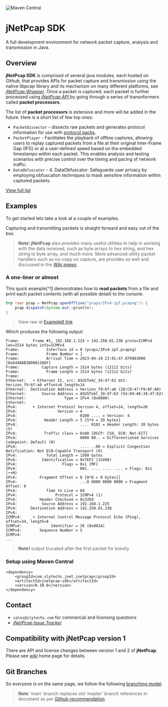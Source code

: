 ![Maven Central](https://img.shields.io/maven-central/v/com.slytechs.jnet.jnetpcap/jnetpcap-sdk)

# jNetPcap SDK
A full development environment for network packet capture, analysis and transmission in Java.

## Overview
**jNetPcap SDK** is comprised of several java modules, each hosted on *Github*, that provides APIs for packet capture and transmission using the native *libpcap* library and its mechanism on many different platforms, see [*jNetPcap Wrapper*][jnetpcap-wrapper]. Once a packet is captured, each packet is further processed using [*jNetPcap API* ][jnetpcap-api] by going through a series of transnformers called **packet processors**.

The list of **packet processors** is extensive and more will be added in the future. Here is a short list of few top ones:
* `PacketDissector` - dissects raw packets and generates protocol information for use with [protocol packs][protocol-pack-sdk].
* `PacketPlayer` - Facilitates the playback of offline captures, allowing users to replay captured packets from a file at their original Inter-Frame Gap (IFG) or at a user-defined speed based on the embedded timestamps within each packet. This enables analysis and testing scenarios with precise control over the timing and pacing of network traffic.
* `DataObfuscator` - 4. DataObfuscator: Safeguards user privacy by employing obfuscation techniques to mask sensitive information within captured packets.

[View full list][processors-list-url]

## Examples
To get started lets take a look at a couple of examples.

Capturing and transmitting packets is straight forward and easy out of the box. 

> **Note**! **jNetPcap** also provides many useful utilities to help in working with the data received, such as byte arrays to hex string, and hex string to byte array, and much more. More advanced utility packet handlers such as no-copy on capture, are provides as well and discussed in the [*Wiki pages*][wiki]. 

### A one-liner or almost
This quick example[^1] demonstrates how to **read packets** from a file and print each packet contents (with all possible detail) to the console.

```java
try (var pcap = NetPcap.openOffline("pcaps/IPv4-ipf.pcapng")) {
	pcap.dispatch(System.out::println);
}
```
> View raw at [Example6 link][example6-link]

Which produces the following output:

```
Frame:      Frame #1, 192.168.1.225 > 142.250.81.238 proto=ICMPv4 len=1514 bytes info=ICMPv4
Frame:            Interface id = 0 (pcaps/IPv4-ipf.pcapng)     
Frame:            Frame Number = 1                             
Frame:            Arrival Time = 2023-04-19 23:01:47.079983000 [0x6440AB1B0001386F]
Frame:          Capture Length = 1514 bytes (12112 bits)       
Frame:            Frame Length = 1514 bytes (12112 bits)       
Frame:    
Ethernet:   + Ethernet II, src: ASUSTekC_34:47:63 dst: Verizon_f9:6f:a0 offset=0 length=14
Ethernet:  Destination Address = Verizon_f9:6f:a0 (20:C0:47:F9:6F:A0)
Ethernet:       Source Address = ASUSTekC_34:47:63 (54:04:A6:34:47:63)
Ethernet:                 Type = IPv4 (0x0800)                 
Ethernet: 
IPv4:       + Internet Protocol Version 4, offset=14, length=20
IPv4:                  Version = 4                             
IPv4:                            0100 .... = Version: 4        
IPv4:            Header Length = 5 [5*4 = 20 bytes]            
IPv4:                            .... 0101 = Header Length: 20 bytes (5)
IPv4:            Traffic class = 0x00 [DSCP: CS0, ECN: Not-ECT]
IPv4:                            0000 00.. = Differentiated Services Codepoint: Default (0)
IPv4:                            .... ..00 = Explicit Congestion Notification: Not ECN-Capable Transport (0)
IPv4:             Total Length = 1500 bytes                    
IPv4:           Identification = 0x7EF2 (32498)                
IPv4:                    Flags = 0x1 [MF]                      
IPv4:                            001. .... .... .... = Flags: 0x1 (••M)
IPv4:          Fragment Offset = 0 [0*8 = 0 bytes]]            
IPv4:                            ...0 0000 0000 0000 = Fragment Offset: 0
IPv4:             Time to Live = 64                            
IPv4:                 Protocol = ICMPv4 (1)                    
IPv4:          Header Checkusm = 0x32bd                        
IPv4:           Source Address = 192.168.1.225                 
IPv4:      Destination Address = 142.250.81.238                
IPv4:     
ICMPv4:     + Internet Control Message Protocol Echo (Ping), offset=34, length=8
ICMPv4:             Identifier = 26 (0x001A)                   
ICMPv4:        Sequence Number = 5                             
ICMPv4:
...
```

> **Note!** output trucated after the first packet for brevity

### Setup using Maven Central
	
```
<dependency>
    <groupId>com.slytechs.jnet.jnetpcap</groupId>
    <artifactId>jnetpcap-sdk</artifactId>
    <version>0.10.0</version>
</dependency>
```
## Contact
* `sales@slytechs.com` for commercial and licensing questions
* [*jNetPcap Issue Tracker*][bugs]

## Compatibility with jNetPcap version 1
There are API and license changes between version 1 and 2 of **jNetPcap**.
Please see [*wiki*][wiki] home page for details.

## Git Branches
So everyone is on the same page, we follow the following [branching model][git-branch-model].

> **Note** 'main' branch replaces old 'master' branch references in document as per [Github recommendation][why-master-deprecated].

[jnetpcap-api]: <https://github.com/slytechs-repos/jnetpcap-api>
[jnetpcap-wrapper]: <https://github.com/slytechs-repos/jnetpcap-wrapper>
[protocol-pack-sdk]: <https://github.com/slytechs-repos/protocol-pack-sdk>
[example6-link]: <https://raw.githubusercontent.com/slytechs-repos/jnetpcap-example/develop/src/main/java/com/slytechs/jnet/jnetpcap/example/Example6_smallest_footprint.java>
[processors-list-url]: <https://www.jnetpcap.org/packet-processors>

[jnetpcap_v1_page]: <https://sourceforge.net/projects/jnetpcap> "Legacy jNetPcap Version 1 Project Page"
[wiki]: <https://github.com/slytechs-repos/jnetpcap/wiki> "jNetPcap Project Wiki Pages"
[unit_test]: <https://github.com/slytechs-repos/jnetpcap/blob/main/src/test/java/org/jnetpcap/test/LibpcapApiTest.java> "jUnit Test of Main Libpcap API library"
[libpcap]: <https://www.tcpdump.org/> "This is the home web site of tcpdump, a powerful command-line packet analyzer; and libpcap, a portable C/C++ library for network traffic capture"
[npcap]: <https://npcap.com/> "Npcap is the Nmap Project's packet capture (and sending) library for Microsoft Windows"
[winpcap]: <https://www.winpcap.org/> "WinPcap is a library for link-layer network access in Windows environments"
[wireshark]: <https://wireshark.org> "Wireshark is the world’s foremost and widely-used network protocol analyzer"
[sf.net]: <https://sourceforge.net/projects/jnetpcap/> "jNetPcap version 1 hosted on SourceForge.net"
[bugs]: <https://github.com/slytechs-repos/jnetpcap-sdk/issues> "jNetPcap SDK bug reports on Github"
[homebrew]: <https://formulae.brew.sh/formula/libpcap> "Native libpcap install on Mac/Osx using Homebrew"
[macports]: <https://ports.macports.org/port/libpcap/> "Native libpcap install on Mac/Osx using Mac Ports"
[javadocs]: <https://slytechs-repos.github.io/jnetpcap/apidocs/org.jnetpcap/org/jnetpcap/package-summary.html> "jNetPcap v2 reference documentation"
[release]: <https://github.com/slytechs-repos/jnetpcap/releases/tag/v2.0.0-alpha.1> "Latest jNetPcap v2 release"
[jdk_matrix]: <https://www.java.com/releases/fullmatrix/> "JDK release full matrix"
[jep424]: <https://openjdk.org/jeps/424> "Foreign Function & Memory API (Preview)"
[git-branch-model]: <https://nvie.com/posts/a-successful-git-branching-model>
[why-master-deprecated]: <https://www.theserverside.com/feature/Why-GitHub-renamed-its-master-branch-to-main>
[jnetpcap-pro]: <https://github.com/slytechs-repos/jnetpcap-pro>
[core-protocols]: <https://github.com/slytechs-repos/core-protocols>
[download-bundle]: <https://github.com/slytechs-repos/slytechs-repos/releases>
[protocol-packs]: <https://github.com/slytechs-repos/jnetpcap-pro/wiki#about-protocol-packs>
[jnetworks]: http://slytechs.com/jnetworks
